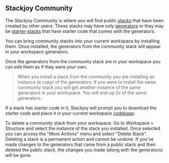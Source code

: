 ## Stackjoy Community

The Stackjoy Community is where you will find public [stacks](/documentation/structure/stacks) that have been created by other users. These stacks may have only [generators](/documentation/generator/introduction) or they may be [starter-stacks](/documentation/community/starter-code) that have
starter code that comes with the generators.

You can bring community stacks into your current workspace by installing them. Once installed, the generators from the community stack will appear in your workspace generators.

Once the generators from the community stack are in your workspace you can edit them as if they were your own.


> When you install a stack from the community you are installing an instance (a copy) of the generators. If you were to install the same community stack you will get another instance of the same generators in your workspace. You will end up 2x of the same generators.


If a stack has starter code in it, Stackjoy will prompt you to download the starter code and place it in your current workspace [codebase](/documentation/structure/codebase).

To delete a community stack from your workspace. Go to Workspace > Structure and select the instance of the stack you installed. Once selected you can access the "More Actions" menu and select "Delete Stack". Deleting a stack is a permanent action and cannot be undone. If you've made changes to the
generators that came from a public stack and then deleted the public stack, the changes you made (along with the generators) will be gone.




